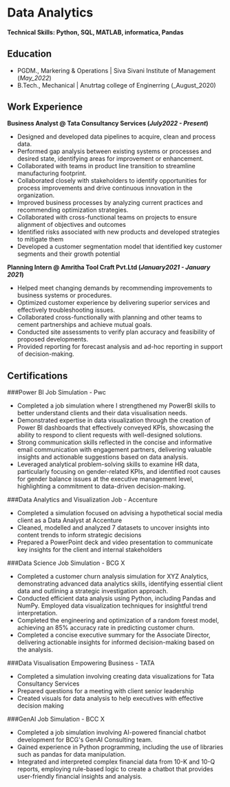 # Data Analytics

#### Technical Skills: Python, SQL, MATLAB, informatica, Pandas

## Education						       		
- PGDM., Markering & Operations	| Siva Sivani Institute of Management (_May_2022_)			        		
- B.Tech., Mechanical | Anutrtag college of Enginerring (_August_2020)

## Work Experience
**Business Analyst @ Tata Consultancy Services (_July2022 - Present_)**
-	Designed and developed data pipelines to acquire, clean and process data.
-	Performed gap analysis between existing systems or processes and desired state, identifying areas for improvement or enhancement.
-	Collaborated with teams in product line transition to streamline manufacturing footprint.
-	Collaborated closely with stakeholders to identify opportunities for process improvements and drive continuous innovation in the organization.
-	Improved business processes by analyzing current practices and recommending optimization strategies.
-	Collaborated with cross-functional teams on projects to ensure alignment of objectives and outcomes
-	Identified risks associated with new products and developed strategies to mitigate them
-	Developed a customer segmentation model that identified key customer segments and their growth potential 


**Planning Intern @ Amritha Tool Craft Pvt.Ltd (_January2021 - January 2021_)**
- Helped meet changing demands by recommending improvements to business systems or procedures.
- Optimized customer experience by delivering superior services and effectively troubleshooting issues.
- Collaborated cross-functionally with planning and other teams to cement partnerships and achieve mutual goals.
- Conducted site assessments to verify plan accuracy and feasibility of proposed developments.
- Provided reporting for forecast analysis and ad-hoc reporting in support of decision-making.

## Certifications 
###Power BI Job Simulation - Pwc

- Completed a job simulation where I strengthened my PowerBI skills to better
   understand clients and their data visualisation needs.
- Demonstrated expertise in data visualization through the creation of Power BI
   dashboards that effectively conveyed KPIs, showcasing the ability to respond
   to client requests with well-designed solutions.
- Strong communication skills reflected in the concise and informative email
   communication with engagement partners, delivering valuable insights and
   actionable suggestions based on data analysis.
- Leveraged analytical problem-solving skills to examine HR data, particularly
   focusing on gender-related KPIs, and identified root causes for gender
   balance issues at the executive management level, highlighting a commitment
   to data-driven decision-making.
  
 ###Data Analytics and Visualization Job - Accenture

 - Completed a simulation focused on advising a hypothetical social media client
   as a Data Analyst at Accenture
 - Cleaned, modelled and analyzed 7 datasets to uncover insights into content
   trends to inform strategic decisions
 - Prepared a PowerPoint deck and video presentation to communicate key insights
   for the client and internal stakeholders
 
 ###Data Science Job Simulation - BCG X

 - Completed a customer churn analysis simulation for XYZ Analytics,
   demonstrating advanced data analytics skills, identifying essential client
   data and outlining a strategic investigation approach.
 - Conducted efficient data analysis using Python, including Pandas and NumPy.
   Employed data visualization techniques for insightful trend interpretation.
 - Completed the engineering and optimization of a random forest model,
   achieving an 85% accuracy rate in predicting customer churn.
 - Completed a concise executive summary for the Associate Director, delivering
   actionable insights for informed decision-making based on the analysis.
 
 ###Data Visualisation Empowering Business - TATA

- Completed a simulation involving creating data visualizations for Tata
   Consultancy Services
- Prepared questions for a meeting with client senior leadership
- Created visuals for data analysis to help executives with effective decision
   making
   
 ###GenAI Job Simulation - BCC X
 
 - Completed a job simulation involving AI-powered financial chatbot development
   for BCG's GenAI Consulting team.
- Gained experience in Python programming, including the use of libraries such
   as pandas for data manipulation.
- Integrated and interpreted complex financial data from 10-K and 10-Q reports,
   employing rule-based logic to create a chatbot that provides user-friendly
   financial insights and analysis.


